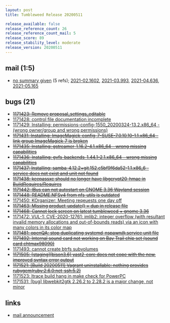 ```yaml
---
layout: post
title: Tumbleweed Release 20200511

release_available: false
release_reference_count: 26
release_reference_count_mail: 5
release_score: 89
release_stability_level: moderate
release_version: 20200511
---
```


## mail (1:5)

- [no summary given](https://github.com/boombatower/tumbleweed-review/issues/10) (5 refs); [2021-02.1602](https://github.com/boombatower/tumbleweed-review/issues/10), [2021-03.993](https://github.com/boombatower/tumbleweed-review/issues/10), [2021-04.636](https://github.com/boombatower/tumbleweed-review/issues/10), [2021-05.165](https://github.com/boombatower/tumbleweed-review/issues/10)

## bugs (21)

<!--more-->

- ~~[1171423: Remove proposal_settings_editable](https://bugzilla.opensuse.org/show_bug.cgi?id=1171423)~~
- [1171428: control file documentation incomplete](https://bugzilla.opensuse.org/show_bug.cgi?id=1171428)
- [1171429: Installing: permissions-config-1550_20200324-13.2.x86_64 - (wrong owner/group and wrong permissions)](https://bugzilla.opensuse.org/show_bug.cgi?id=1171429)
- ~~[1171431: Installing: ImageMagick-config-7-SUSE-7.0.10.10-1.1.x86_64 - link group ImageMagick-7 is broken](https://bugzilla.opensuse.org/show_bug.cgi?id=1171431)~~
- ~~[1171435: Installing: gstreamer-1.16.2-4.1.x86_64 - wrong missing capabilities](https://bugzilla.opensuse.org/show_bug.cgi?id=1171435)~~
- ~~[1171436: Installing: gvfs-backends-1.44.1-2.1.x86_64 - wrong missing capabilities](https://bugzilla.opensuse.org/show_bug.cgi?id=1171436)~~
- ~~[1171437: Installing: samba-4.12.2+git.152.c5bf9f6da52-1.1.x86_6 - service does not exist and unit not found](https://bugzilla.opensuse.org/show_bug.cgi?id=1171437)~~
- ~~[1171438: keepassxc should no longer have libgcrypt20-hmac in BuildRequires/Requires](https://bugzilla.opensuse.org/show_bug.cgi?id=1171438)~~
- ~~[1171442: IBus can not autostart on GNOME 3.36 Wayland session](https://bugzilla.opensuse.org/show_bug.cgi?id=1171442)~~
- ~~[1171448: README.NFSv4 from nfs-utils is outdated](https://bugzilla.opensuse.org/show_bug.cgi?id=1171448)~~
- [1171450: KOrganizer: Meeting reqeuests one day off](https://bugzilla.opensuse.org/show_bug.cgi?id=1171450)
- ~~[1171463: Missing product-update() = dup in release file](https://bugzilla.opensuse.org/show_bug.cgi?id=1171463)~~
- ~~[1171468: Cannot lock screen on latest tumbleweed + gnome 3.36](https://bugzilla.opensuse.org/show_bug.cgi?id=1171468)~~
- [1171472: VUL-1: CVE-2020-12761: imlib2: integer overflow (with resultant invalid memory allocations and out-of-bounds reads) via an icon with many colors in its color map](https://bugzilla.opensuse.org/show_bug.cgi?id=1171472)
- ~~[1171481: openQA: stop duplicating systemd-nspawn@.service unit file](https://bugzilla.opensuse.org/show_bug.cgi?id=1171481)~~
- ~~[1171492: Internal sound card not working on Bay Trail chip set (sound card chtmax98090)](https://bugzilla.opensuse.org/show_bug.cgi?id=1171492)~~
- [1171493: cannot create btrfs subvolumes](https://bugzilla.opensuse.org/show_bug.cgi?id=1171493)
- ~~[1171505: \[staging\]\[bison3.6\] yast2-core does not cope with the new, improved syntax error output](https://bugzilla.opensuse.org/show_bug.cgi?id=1171505)~~
- ~~[1171521: \[Build 20200511\] Vagrant uninstallable: nothing provides rubygem(ruby:2.6.0:net-ssh:5.2)](https://bugzilla.opensuse.org/show_bug.cgi?id=1171521)~~
- [1171523: ltrace build hang in make check for PowerPC](https://bugzilla.opensuse.org/show_bug.cgi?id=1171523)
- [1171531: \[bug\] libwebkit2gtk 2.26.2 to 2.28.2 is a major change, not minor](https://bugzilla.opensuse.org/show_bug.cgi?id=1171531)



## links

- [mail announcement](https://github.com/boombatower/tumbleweed-review/issues/10)
